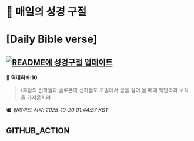 # 🙏 매일의 성경 구절
# [Daily Bible verse]
## [![README에 성경구절 업데이트](https://github.com/DONGSUKA/first_test/actions/workflows/update-readme-bible.yml/badge.svg)](https://github.com/DONGSUKA/first_test/actions/workflows/update-readme-bible.yml)
<!-- START_BIBLE_VERSE -->
📖 **역대하 9:10**
> (후람의 신하들과 솔로몬의 신하들도 오빌에서 금을 실어 올 때에 백단목과 보석을 가져온지라

🕊️ _업데이트 시각: 2025-10-20 01:44:37 KST_
  <!-- END_BIBLE_VERSE -->
## GITHUB_ACTION
